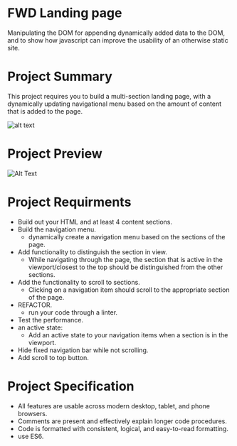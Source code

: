# FWD Landing page
Manipulating the DOM for appending dynamically added data to the DOM,
and to show how javascript can improve the usability of an otherwise static site.

# Project Summary
This project requires you to build a multi-section landing page, with a dynamically updating navigational menu based on the amount of content that is added to the page.

![alt text](https://scontent.fcai21-3.fna.fbcdn.net/v/t1.6435-9/94516326_110637913955679_2367428510911299584_n.png?_nc_cat=107&ccb=1-5&_nc_sid=e3f864&_nc_ohc=XV-6MaB7YE8AX-Dhcb9&_nc_ht=scontent.fcai21-3.fna&oh=df5a83596bcbc649d9bd8a87bf585777&oe=61C1A29A)

# Project Preview
![Alt Text](https://i.imgur.com/E0YQYpo.gif)

# Project Requirments

-  Build out your HTML and at least 4 content sections.
-  Build the navigation menu.
    -  dynamically create a navigation menu based on the sections of the page.
- Add functionality to distinguish the section in view.
    - While navigating through the page, the section that is active in the viewport/closest to the top should be distinguished from the other sections.
- Add the functionality to scroll to sections.
    - Clicking on a navigation item should scroll to the appropriate section of the page.
- REFACTOR.
    - run your code through a linter.
- Test the performance. 
- an active state:
    - Add an active state to your navigation items when a section is in the viewport.
- Hide fixed navigation bar while not scrolling.
- Add scroll to top button.

# Project Specification

- All features are usable across modern desktop, tablet, and phone browsers.
- Comments are present and effectively explain longer code procedures.
- Code is formatted with consistent, logical, and easy-to-read formatting.
- use ES6.
